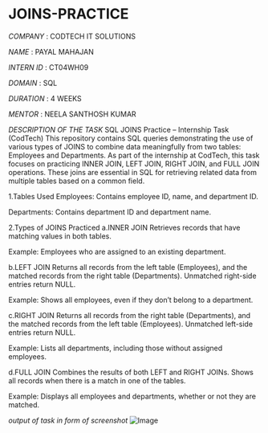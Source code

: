 # JOINS-PRACTICE

*COMPANY* : CODTECH IT SOLUTIONS 

*NAME* : PAYAL MAHAJAN

*INTERN ID* : CT04WH09

*DOMAIN* : SQL

*DURATION* : 4 WEEKS

*MENTOR* : NEELA SANTHOSH KUMAR

*DESCRIPTION OF THE TASK*
 SQL JOINS Practice – Internship Task (CodTech)
This repository contains SQL queries demonstrating the use of various types of JOINS to combine data meaningfully from two tables: Employees and Departments.
As part of the internship at CodTech, this task focuses on practicing INNER JOIN, LEFT JOIN, RIGHT JOIN, and FULL JOIN operations. These joins are essential in SQL for retrieving related data from multiple tables based on a common field.

1.Tables Used
Employees: Contains employee ID, name, and department ID.

Departments: Contains department ID and department name.

2.Types of JOINS Practiced
a.INNER JOIN
Retrieves records that have matching values in both tables.

Example: Employees who are assigned to an existing department.

b.LEFT JOIN
Returns all records from the left table (Employees), and the matched records from the right table (Departments). Unmatched right-side entries return NULL.

Example: Shows all employees, even if they don’t belong to a department.

c.RIGHT JOIN
Returns all records from the right table (Departments), and the matched records from the left table (Employees). Unmatched left-side entries return NULL.

Example: Lists all departments, including those without assigned employees.

d.FULL JOIN
Combines the results of both LEFT and RIGHT JOINs. Shows all records when there is a match in one of the tables.

Example: Displays all employees and departments, whether or not they are matched.

*output of task in form of screenshot*
![Image](https://github.com/user-attachments/assets/55e7f281-b345-4b88-b8f7-4fec75fa0f79)
